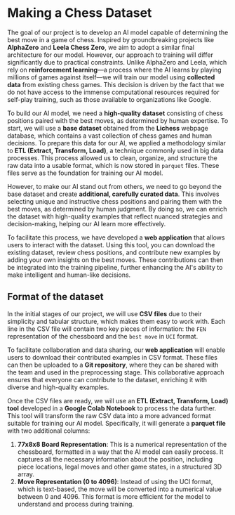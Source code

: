 # Making a Chess Dataset

The goal of our project is to develop an AI model capable of determining the best move in a game of chess. Inspired by groundbreaking projects like **AlphaZero** and **Leela Chess Zero**, we aim to adopt a similar final architecture for our model. However, our approach to training will differ significantly due to practical constraints. Unlike AlphaZero and Leela, which rely on **reinforcement learning**—a process where the AI learns by playing millions of games against itself—we will train our model using **collected data** from existing chess games. This decision is driven by the fact that we do not have access to the immense computational resources required for self-play training, such as those available to organizations like Google.

To build our AI model, we need a **high-quality dataset** consisting of chess positions paired with the best moves, as determined by human expertise. To start, we will use a **base dataset** obtained from the **Lichess** webpage database, which contains a vast collection of chess games and human decisions. To prepare this data for our AI, we applied a methodology similar to **ETL (Extract, Transform, Load)**, a technique commonly used in big data processes. This process allowed us to clean, organize, and structure the raw data into a usable format, which is now stored in `parquet` files. These files serve as the foundation for training our AI model.

However, to make our AI stand out from others, we need to go beyond the base dataset and create **additional, carefully curated data**. This involves selecting unique and instructive chess positions and pairing them with the best moves, as determined by human judgment. By doing so, we can enrich the dataset with high-quality examples that reflect nuanced strategies and decision-making, helping our AI learn more effectively.

To facilitate this process, we have developed a **web application** that allows users to interact with the dataset. Using this tool, you can download the existing dataset, review chess positions, and contribute new examples by adding your own insights on the best moves. These contributions can then be integrated into the training pipeline, further enhancing the AI's ability to make intelligent and human-like decisions.


## Format of the dataset

In the initial stages of our project, we will use **CSV files** due to their simplicity and tabular structure, which makes them easy to work with. Each line in the CSV file will contain two key pieces of information: the `FEN` representation of the chessboard and the `best move` in `UCI`  format. 

To facilitate collaboration and data sharing, our **web application** will enable users to download their contributed examples in CSV format. These files can then be uploaded to a **Git repository**, where they can be shared with the team and used in the preprocessing stage. This collaborative approach ensures that everyone can contribute to the dataset, enriching it with diverse and high-quality examples.

Once the CSV files are ready, we will use an **ETL (Extract, Transform, Load) tool** developed in a **Google Colab Notebook** to process the data further. This tool will transform the raw CSV data into a more advanced format suitable for training our AI model. Specifically, it will generate a **parquet file** with two additional columns: 

1. **77x8x8 Board Representation**: This is a numerical representation of the chessboard, formatted in a way that the AI model can easily process. It captures all the necessary information about the position, including piece locations, legal moves and other game states, in a structured 3D array.
2. **Move Representation (0 to 4096)**: Instead of using the UCI format, which is text-based, the move will be converted into a numerical value between 0 and 4096. This format is more efficient for the model to understand and process during training.

